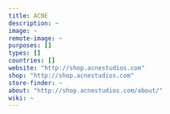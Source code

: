 ```yaml
---
title: ACNE
description: ~
image: ~
remote-image: ~
purposes: []
types: []
countries: []
website: "http://shop.acnestudios.com"
shop: "http://shop.acnestudios.com"
store-finder: ~
about: "http://shop.acnestudios.com/about/"
wiki: ~
---
```


